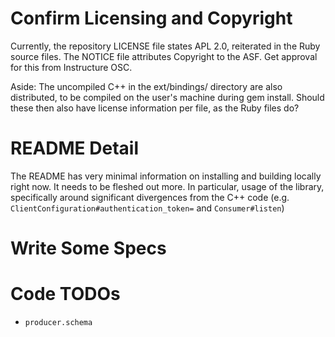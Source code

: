 # Confirm Licensing and Copyright

Currently, the repository LICENSE file states APL 2.0, reiterated in the
Ruby source files. The NOTICE file attributes Copyright to the ASF. Get
approval for this from Instructure OSC.

Aside: The uncompiled C++ in the ext/bindings/ directory are also
distributed, to be compiled on the user's machine during gem install.
Should these then also have license information per file, as the Ruby
files do?

# README Detail

The README has very minimal information on installing and building
locally right now. It needs to be fleshed out more. In particular, usage
of the library, specifically around significant divergences from the C++
code (e.g. `ClientConfiguration#authentication_token=` and
`Consumer#listen`)

# Write Some Specs

# Code TODOs

* `producer.schema`
